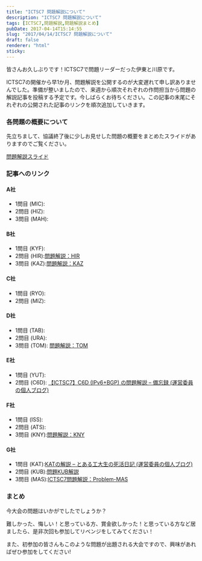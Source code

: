 ```yaml
---
title: "ICTSC7 問題解説について"
description: "ICTSC7 問題解説について"
tags: [ICTSC7,問題解説,問題解説まとめ]
pubDate: 2017-04-14T15:14:55
slug: "2017/04/14/ICTSC7 問題解説について"
draft: false
renderer: "html"
sticky: 
---
```


<p>皆さんお久しぶりです！ICTSC7で問題リーダーだった伊東と川原です。</p>
<p>ICTSC7の開催から早1か月、問題解説を公開するのが大変遅れて申し訳ありませんでした。準備が整いましたので、来週から順次それぞれの作問担当から問題の解説記事を投稿する予定です。今しばらくお待ちください。この記事の末尾にそれぞれの公開された記事のリンクを順次追加していきます。</p>
<h3>各問題の概要について</h3>
<p>先立ちまして、協議終了後に少しお見せした問題の概要をまとめたスライドがありますのでご覧ください。</p>
<p><a href="https://docs.google.com/presentation/d/1-_uZ98VJjcDp-deeWpzTe1MQ2hEztdRaWLy6pbhGmPA/edit?usp=sharing" target="_blank" rel="noopener noreferrer">問題解説スライド</a></p>
<h3>記事へのリンク</h3>
<h4>A社</h4>
<ul>
<li>1問目 (MIC):</li>
<li>2問目 (HIZ):</li>
<li>3問目 (MAH):</li>
</ul>
<h4>B社</h4>
<ul>
<li>1問目 (KYF):</li>
<li>2問目 (HIR):<a href="https://blog.icttoracon.net/2017/04/19/%e5%95%8f%e9%a1%8c%e8%a7%a3%e8%aa%ac%ef%bc%9ahir/" target="_blank" rel="noopener noreferrer">問題解説：HIR</a></li>
<li>3問目 (KAZ):<a href="https://blog.icttoracon.net/2017/04/15/%e5%95%8f%e9%a1%8c%e8%a7%a3%e8%aa%ac%ef%bc%9akaz/" target="_blank" rel="noopener noreferrer">問題解説：KAZ</a></li>
</ul>
<h4>C社</h4>
<ul>
<li>1問目 (RYO):</li>
<li>2問目 (MIZ):</li>
</ul>
<h4>D社</h4>
<ul>
<li>1問目 (TAB):</li>
<li>2問目 (URA):</li>
<li>3問目 (TOM): <a href="https://blog.icttoracon.net/2017/04/16/%E5%95%8F%E9%A1%8C%E8%A7%A3%E8%AA%AC%EF%BC%9Atom/" target="_blank" rel="noopener noreferrer">問題解説：TOM</a></li>
</ul>
<h4>E社</h4>
<ul>
<li>1問目 (YUT):</li>
<li>2問目 (C6D): <a href="http://yukiv6.hatenablog.com/entry/2017/03/08/200457" target="_blank" rel="noopener noreferrer">【ICTSC7】C6D (IPv6+BGP) の問題解説 &#8211; 備忘録 (運営委員の個人ブログ)</a></li>
</ul>
<h4>F社</h4>
<ul>
<li>1問目 (ISS):</li>
<li>2問目 (ATS):</li>
<li>3問目 (KNY):<a href="https://blog.icttoracon.net/2017/04/19/%e5%95%8f%e9%a1%8c%e8%a7%a3%e8%aa%ac%ef%bc%9akny/" target="_blank" rel="noopener noreferrer">問題解説：KNY</a></li>
</ul>
<h4>G社</h4>
<ul>
<li>1問目 (KAT):<a href="http://katu7414.hatenablog.com/entry/2017/04/15/230204" target="_blank" rel="noopener noreferrer">KATの解説 &#8211; とある工大生の死活日記 (運営委員の個人ブログ)</a></li>
<li>2問目 (KUB):<a href="https://blog.icttoracon.net/2017/04/19/%e5%95%8f%e9%a1%8ckub%e8%a7%a3%e8%aa%ac/" target="_blank" rel="noopener noreferrer">問題KUB解説</a></li>
<li>3問目 (MAS):<a href="https://blog.icttoracon.net/2017/04/19/ictsc7%e5%95%8f%e9%a1%8c%e8%a7%a3%e8%aa%ac%ef%bc%9aproblem-mas/" target="_blank" rel="noopener noreferrer">ICTSC7問題解説：Problem-MAS</a></li>
</ul>
<h3>まとめ</h3>
<p>今大会の問題はいかがでしたでしょうか？</p>
<p>難しかった、悔しい！と思っている方、賞金欲しかった！と思っている方など居ましたら、是非次回も参加してリベンジをしてみてください！</p>
<p>また、初参加の皆さんもこのような問題が出題される大会ですので、興味があればぜひ参加をしてください!</p>
